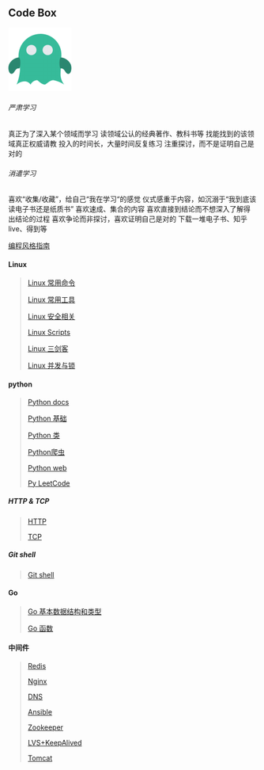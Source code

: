 ## Code Box

<img src="./pic/k11.png">

###### 严肃学习
真正为了深入某个领域而学习
读领域公认的经典著作、教科书等
找能找到的该领域真正权威请教
投入的时间长，大量时间反复练习
注重探讨，而不是证明自己是对的

###### 消遣学习
喜欢“收集/收藏”，给自己“我在学习“的感觉
仪式感重于内容，如沉溺于“我到底该读电子书还是纸质书”
喜欢速成、集合的内容
喜欢直接到结论而不想深入了解得出结论的过程
喜欢争论而非探讨，喜欢证明自己是对的
下载一堆电子书、知乎live、得到等



[编程风格指南](<https://zh-google-styleguide.readthedocs.io/en/latest/>)

#### Linux

> [Linux 常用命令](./Code/Shell/Linux%20shell.md)
>
> [Linux 常用工具](./Code/Shell/Linux%20tools.md)
>
> [Linux 安全相关](./Code/Shell/Linux%20security.md)
>
> [Linux Scripts](./Code/Shell/Linux%20scripts.md)
>
> [Linux 三剑客](./Code/Shell/awk%20sed%20grep.md)
>
> [Linux 并发与锁](./Code/Shell/Concurrency%20and%20lock.md)

#### python

> [Python docs](<https://docs.python.org/zh-cn/3.7/contents.html>)
>
> [Python 基础](./Code/BackEnd/python/python.md)
>
> [Python 类](./Code/BackEnd/python/python_class.md)
>
> [Python爬虫](./Code/BackEnd/python/python_spider.md)
>
> [Python web](./Code/BackEnd/python/python_webserver.md)
>
> [Py LeetCode](./Code/BackEnd/python/Algorithm.md)

##### HTTP & TCP

> [HTTP](./Protocol/HTTP.md)
>
> [TCP](./Protocol/TcpIp.md)

##### Git shell

> [Git shell](./Github/git.md)

#### Go

> [Go  基本数据结构和类型](./Code/BackEnd/Go/2.Go基本数据结构和类型.md)
>
> [Go 函数](./Code/BackEnd/Go/3.Go函数.md)

#### 中间件

> [Redis](./System/Middleware/redis.md)
>
> [Nginx](./System/Middleware/Nginx.md)
>
> [DNS](./System/Middleware/DNS.md)
>
> [Ansible](./System/Middleware/Ansible.md)
>
> [Zookeeper](./System/Middleware/ZooKeeper.md)
>
> [LVS+KeepAlived](./System/Middleware/LVS+Keepalive.md)
>
> [Tomcat](./System/Middleware/Tomcat.md)



